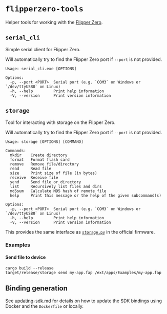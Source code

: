 # `flipperzero-tools`

Helper tools for working with the [Flipper Zero](https://flipperzero.one/).

## `serial_cli`

Simple serial client for Flipper Zero.

Will automatically try to find the Flipper Zero port if `--port` is not provided.

```
Usage: serial_cli.exe [OPTIONS]

Options:
  -p, --port <PORT>  Serial port (e.g. `COM3` on Windows or `/dev/ttyUSB0` on Linux)
  -h, --help         Print help information
  -V, --version      Print version information
```

## `storage`

Tool for interacting with storage on the Flipper Zero.

Will automatically try to find the Flipper Zero port if `--port` is not provided.

```
Usage: storage [OPTIONS] [COMMAND]

Commands:
  mkdir    Create directory
  format   Format flash card
  remove   Remove file/directory
  read     Read file
  size     Print size of file (in bytes)
  receive  Receive file
  send     Send file or directory
  list     Recursively list files and dirs
  md5sum   Calculate MD5 hash of remote file
  help     Print this message or the help of the given subcommand(s)

Options:
  -p, --port <PORT>  Serial port (e.g. `COM3` on Windows or `/dev/ttyUSB0` on Linux)
  -h, --help         Print help information
  -V, --version      Print version information
```

This provides the same interface as [`storage.py`](https://github.com/flipperdevices/flipperzero-firmware/blob/dev/scripts/storage.py) in the official firmware.

### Examples

#### Send file to device

```
cargo build --release
target/release/storage send my-app.fap /ext/apps/Examples/my-app.fap
```

## Binding generation

See [updating-sdk.md](../docs/updating-sdk.md) for details on how to update the SDK bindings using Docker and the `Dockerfile` or locally.
